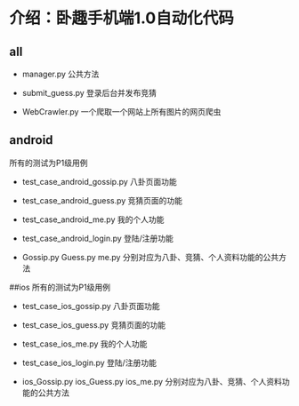# 介绍：卧趣手机端1.0自动化代码

## all
* manager.py
 公共方法

* submit_guess.py
 登录后台并发布竞猜

* WebCrawler.py
 一个爬取一个网站上所有图片的网页爬虫


## android
 所有的测试为P1级用例

* test_case_android_gossip.py
 八卦页面功能

* test_case_android_guess.py
 竞猜页面的功能

* test_case_android_me.py
 我的个人功能

* test_case_android_login.py
 登陆/注册功能

* Gossip.py Guess.py me.py
 分别对应为八卦、竞猜、个人资料功能的公共方法


##ios
 所有的测试为P1级用例

* test_case_ios_gossip.py
 八卦页面功能

* test_case_ios_guess.py
 竞猜页面的功能

* test_case_ios_me.py
 我的个人功能

* test_case_ios_login.py
 登陆/注册功能

* ios_Gossip.py ios_Guess.py ios_me.py
 分别对应为八卦、竞猜、个人资料功能的公共方法

